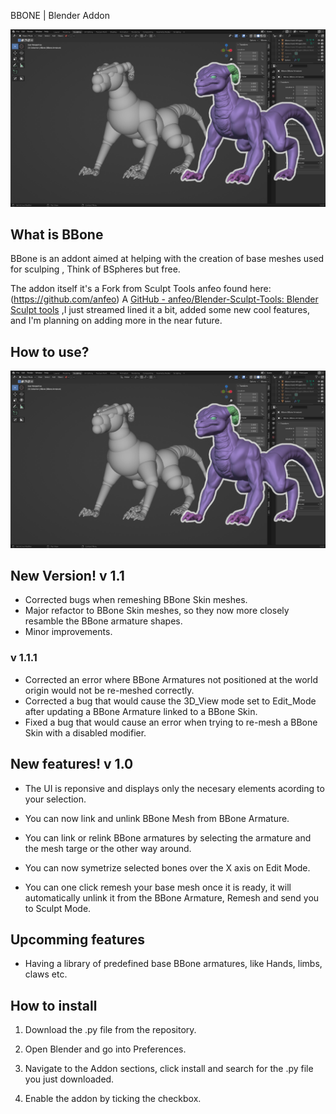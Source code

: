 BBONE | Blender Addon

![Baner](https://github.com/Dziban-dev/BBone_Blender_Addon/blob/main/BBone.png)

## What is BBone

BBone is an addont aimed at helping with the creation of base meshes used for sculping , Think of BSpheres but free.

The addon itself it's a Fork from Sculpt Tools anfeo found here: (https://github.com/anfeo) A [GitHub - anfeo/Blender-Sculpt-Tools: Blender Sculpt tools](https://github.com/anfeo/Blender-Sculpt-Tools) ,I just streamed lined it a bit, added some new cool features, and I'm planning on adding more in the near future.

## How to use?

[![Watch the video](https://github.com/Dziban-dev/BBone_Blender_Addon/blob/main/BBone.png)](https://youtu.be/t90QsF38ldc)

## New Version! v 1.1

- Corrected bugs when remeshing BBone Skin meshes.
- Major refactor to BBone Skin meshes, so they now more closely resamble the BBone armature shapes.
- Minor improvements.
### v 1.1.1
- Corrected an error where BBone Armatures not positioned at the world origin would not be re-meshed correctly.
- Corrected a bug that would cause the 3D_View mode set to Edit_Mode after updating a BBone Armature linked to a BBone Skin.
- Fixed a bug that would cause an error when trying to re-mesh a BBone Skin with a disabled modifier. 

## New features! v 1.0

- The UI is reponsive and displays only the necesary elements acording to your selection.
  
- You can now link and unlink BBone Mesh from BBone Armature.
  
- You can link or relink BBone armatures by selecting the armature and the mesh targe or the other way around.
  
- You can now symetrize selected bones over the X axis on Edit Mode.
  
- You can one click remesh your base mesh once it is ready, it will automatically unlink it from the BBone Armature, Remesh and send you to Sculpt Mode.
  

## Upcomming features

- Having a library of predefined base BBone armatures, like Hands, limbs, claws etc.
  

## How to install

1. Download the .py file from the repository.
  
2. Open Blender and go into Preferences.
  
3. Navigate to the Addon sections, click install and search for the .py file you just downloaded.
  
4. Enable the addon by ticking the checkbox.

